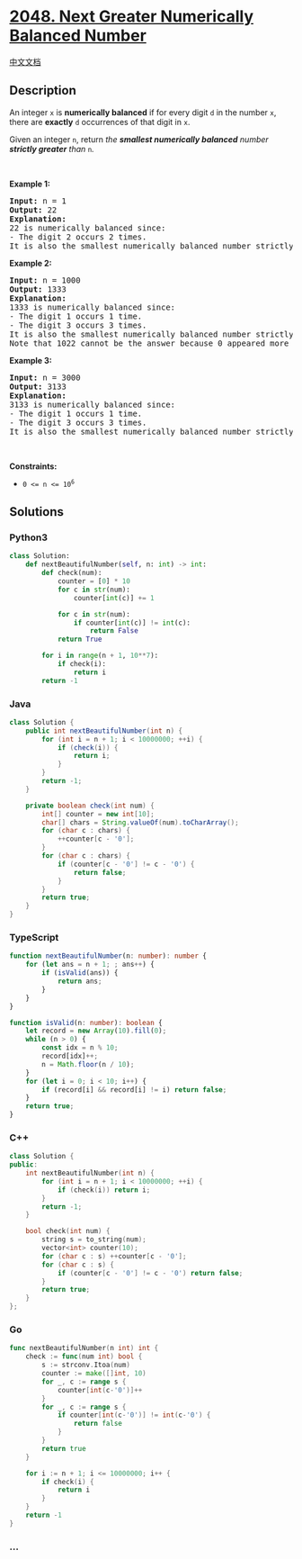 # [2048. Next Greater Numerically Balanced Number](https://leetcode.com/problems/next-greater-numerically-balanced-number)

[中文文档](/solution/2000-2099/2048.Next%20Greater%20Numerically%20Balanced%20Number/README.md)

## Description

<p>An integer <code>x</code> is <strong>numerically balanced</strong> if for every digit <code>d</code> in the number <code>x</code>, there are <strong>exactly</strong> <code>d</code> occurrences of that digit in <code>x</code>.</p>

<p>Given an integer <code>n</code>, return <em>the <strong>smallest numerically balanced</strong> number <strong>strictly greater</strong> than </em><code>n</code><em>.</em></p>

<p>&nbsp;</p>
<p><strong class="example">Example 1:</strong></p>

<pre>
<strong>Input:</strong> n = 1
<strong>Output:</strong> 22
<strong>Explanation:</strong> 
22 is numerically balanced since:
- The digit 2 occurs 2 times. 
It is also the smallest numerically balanced number strictly greater than 1.
</pre>

<p><strong class="example">Example 2:</strong></p>

<pre>
<strong>Input:</strong> n = 1000
<strong>Output:</strong> 1333
<strong>Explanation:</strong> 
1333 is numerically balanced since:
- The digit 1 occurs 1 time.
- The digit 3 occurs 3 times. 
It is also the smallest numerically balanced number strictly greater than 1000.
Note that 1022 cannot be the answer because 0 appeared more than 0 times.
</pre>

<p><strong class="example">Example 3:</strong></p>

<pre>
<strong>Input:</strong> n = 3000
<strong>Output:</strong> 3133
<strong>Explanation:</strong> 
3133 is numerically balanced since:
- The digit 1 occurs 1 time.
- The digit 3 occurs 3 times.
It is also the smallest numerically balanced number strictly greater than 3000.
</pre>

<p>&nbsp;</p>
<p><strong>Constraints:</strong></p>

<ul>
	<li><code>0 &lt;= n &lt;= 10<sup>6</sup></code></li>
</ul>

## Solutions

<!-- tabs:start -->

### **Python3**

```python
class Solution:
    def nextBeautifulNumber(self, n: int) -> int:
        def check(num):
            counter = [0] * 10
            for c in str(num):
                counter[int(c)] += 1

            for c in str(num):
                if counter[int(c)] != int(c):
                    return False
            return True

        for i in range(n + 1, 10**7):
            if check(i):
                return i
        return -1
```

### **Java**

```java
class Solution {
    public int nextBeautifulNumber(int n) {
        for (int i = n + 1; i < 10000000; ++i) {
            if (check(i)) {
                return i;
            }
        }
        return -1;
    }

    private boolean check(int num) {
        int[] counter = new int[10];
        char[] chars = String.valueOf(num).toCharArray();
        for (char c : chars) {
            ++counter[c - '0'];
        }
        for (char c : chars) {
            if (counter[c - '0'] != c - '0') {
                return false;
            }
        }
        return true;
    }
}
```

### **TypeScript**

```ts
function nextBeautifulNumber(n: number): number {
    for (let ans = n + 1; ; ans++) {
        if (isValid(ans)) {
            return ans;
        }
    }
}

function isValid(n: number): boolean {
    let record = new Array(10).fill(0);
    while (n > 0) {
        const idx = n % 10;
        record[idx]++;
        n = Math.floor(n / 10);
    }
    for (let i = 0; i < 10; i++) {
        if (record[i] && record[i] != i) return false;
    }
    return true;
}
```

### **C++**

```cpp
class Solution {
public:
    int nextBeautifulNumber(int n) {
        for (int i = n + 1; i < 10000000; ++i) {
            if (check(i)) return i;
        }
        return -1;
    }

    bool check(int num) {
        string s = to_string(num);
        vector<int> counter(10);
        for (char c : s) ++counter[c - '0'];
        for (char c : s) {
            if (counter[c - '0'] != c - '0') return false;
        }
        return true;
    }
};
```

### **Go**

```go
func nextBeautifulNumber(n int) int {
	check := func(num int) bool {
		s := strconv.Itoa(num)
		counter := make([]int, 10)
		for _, c := range s {
			counter[int(c-'0')]++
		}
		for _, c := range s {
			if counter[int(c-'0')] != int(c-'0') {
				return false
			}
		}
		return true
	}

	for i := n + 1; i <= 10000000; i++ {
		if check(i) {
			return i
		}
	}
	return -1
}
```

### **...**

```

```

<!-- tabs:end -->
